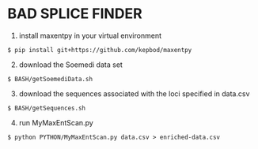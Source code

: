 BAD SPLICE FINDER
=================

1. install maxentpy in your virtual environment

`$ pip install git+https://github.com/kepbod/maxentpy`

2. download the Soemedi data set

`$ BASH/getSoemediData.sh`

3. download the sequences associated with the loci specified in data.csv

`$ BASH/getSequences.sh`

4. run MyMaxEntScan.py

`$ python PYTHON/MyMaxEntScan.py data.csv > enriched-data.csv` 
